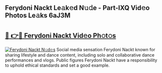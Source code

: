 ## Ferydoni Nackt Le𝚊k𝚎d N𝚞𝚍e - Part-lXQ Vid𝚎o Photos Le𝚊ks 6aJ3M

# <h2><a href="http://fb7m1i.evod.top/?m=Ferydoni+Nackt">🔗 👉🔴 Ferydoni Nackt Vid𝚎o Ph𝚘t𝚘s</a></h2>

[![Ferydoni Nackt N𝚞d𝚎s](https://i.imgur.com/8V9OHl7.gif)](http://fb7m1i.evod.top/?m=Ferydoni+Nackt)
Social media sensation Ferydoni Nackt known for sharing lifestyle and dance content, including solo and collaborative dance performances and vlogs. Public figures Ferydoni Nackt have a responsibility to uphold ethical standards and set a good example. 
